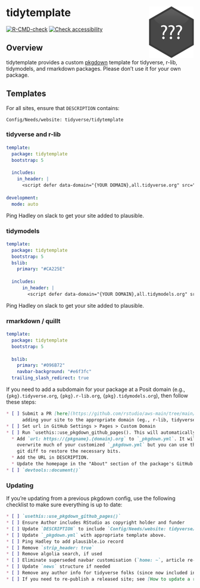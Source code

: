 
<!-- README.md is generated from README.Rmd. Please edit that file -->

# tidytemplate <img src="man/figures/logo.png" align="right" />

<!-- badges: start -->

[![R-CMD-check](https://github.com/tidyverse/tidytemplate/workflows/R-CMD-check/badge.svg)](https://github.com/tidyverse/tidytemplate/actions)
[![Check
accessibility](https://img.shields.io/badge/check-accessibility-orange.svg)](http://wave.webaim.org/report#/http://tidytemplate.tidyverse.org)
<!-- badges: end -->

## Overview

tidytemplate provides a custom [pkgdown](https://pkgdown.r-lib.org)
template for tidyverse, r-lib, tidymodels, and rmarkdown packages.
Please don’t use it for your own package.

## Templates

For all sites, ensure that `DESCRIPTION` contains:

    Config/Needs/website: tidyverse/tidytemplate

### tidyverse and r-lib

``` yaml
template:
  package: tidytemplate
  bootstrap: 5
  
  includes:
    in_header: |
      <script defer data-domain="{YOUR DOMAIN},all.tidyverse.org" src="https://plausible.io/js/plausible.js"></script>
      
development:
  mode: auto
```

Ping Hadley on slack to get your site added to plausible.

### tidymodels

``` yaml
template:
  package: tidytemplate
  bootstrap: 5
  bslib:
    primary: "#CA225E"

  includes:
      in_header: |
        <script defer data-domain="{YOUR DOMAIN},all.tidymodels.org" src="https://plausible.io/js/plausible.js"></script>  
```

Ping Hadley on slack to get your site added to plausible.

### rmarkdown / quillt

``` yaml
template:
  package: tidytemplate
  bootstrap: 5
  
  bslib:
    primary: "#096B72"
    navbar-background: "#e6f3fc"
  trailing_slash_redirect: true
```

If you need to add a subdomain for your package at a Posit domain (e.g.,
`{pkg}.tidyverse.org`, `{pkg}.r-lib.org`, `{pkg}.tidymodels.org`), then
follow these steps:

``` md
* [ ] Submit a PR [here](https://github.com/rstudio/aws-main/tree/main/zones) \\
      adding your site to the appropriate domain (eg., r-lib, tidyverse, tidymodels)
* [ ] Set url in GitHub Settings > Pages > Custom Domain
* [ ] Run `usethis::use_pkgdown_github_pages(). This will automatically:
  * Add `url: https://{pkgname}.{domain}.org` to `_pkgdown.yml`. It will \\
    overwrite much of your customized `_pkgdown.yml` but you can use the \\
    git diff to restore the necessary bits.
  * Add the URL in DESCRIPTION.
  * Update the homepage in the "About" section of the package's GitHub page
* [ ] `devtools::document()`
```

### Updating

If you’re updating from a previous pkgdown config, use the following
checklist to make sure everything is up to date:

``` md
* [ ] `usethis::use_pkgdown_github_pages()`
* [ ] Ensure Author includes RStudio as copyright holder and funder
* [ ] Update `DESCRIPTION` to include `Config/Needs/website: tidyverse/tidytemplate`
* [ ] Update `_pkgdown.yml` with appropriate template above.
* [ ] Ping Hadley to add plausible.io record
* [ ] Remove `strip_header: true`
* [ ] Remove algolia search, if used
* [ ] Eliminate superseded navbar customisation (`home: ~`, article re-ordering)
* [ ] Update `news` structure if needed
* [ ] Remove any author info for tidyverse folks (since now included in template)
* [ ] If you need to re-publish a released site; see [How to update a released site](https://pkgdown.r-lib.org/dev/articles/how-to-update-released-site.html)
```
